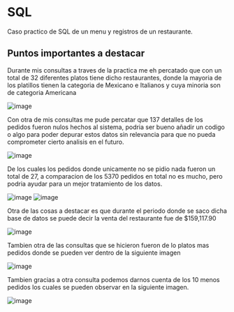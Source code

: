 # SQL
Caso practico de SQL de un menu y registros de un restaurante.


## Puntos importantes a destacar
Durante mis consultas a traves de la practica me eh percatado que con un total de 32 diferentes platos tiene dicho restaurantes, donde la mayoria de los platillos tienen la categoria de Mexicano e Italianos y cuya minoria son de categoria Americana

![image](https://github.com/user-attachments/assets/1bfc1cdb-0a83-4d65-9efa-40d3cca83f12)

Con otra de mis consultas me pude percatar que 137 detalles de los pedidos fueron nulos hechos al sistema, podria ser bueno añadir un codigo o algo para poder depurar estos datos sin relevancia para que no pueda comprometer cierto analisis en el futuro.

![image](https://github.com/user-attachments/assets/9b042d92-b88a-4c2a-945f-a49dd665c3e7)

De los cuales los pedidos donde unicamente no se pidio nada fueron un total de 27, a comparacion de los 5370 pedidos en total no es mucho, pero podria ayudar para un mejor tratamiento de los datos.

![image](https://github.com/user-attachments/assets/132c3571-2600-4a09-ad4f-465b306cc596)
![image](https://github.com/user-attachments/assets/826585be-78f4-4d5f-b78f-06fc472f4d1b)

Otra de las cosas a destacar es que durante el periodo donde se saco dicha base de datos se puede decir la venta del restaurante fue de $159,117.90

![image](https://github.com/user-attachments/assets/61a00888-7909-41cf-9cb6-dd51ce787414)

Tambien otra de las consultas que se hicieron fueron de lo platos mas pedidos donde se pueden ver dentro de la siguiente imagen

![image](https://github.com/user-attachments/assets/d08d14e2-f97d-4fc3-9c06-1eb41a8a13d8)

Tambien gracias a otra consulta podemos darnos cuenta de los 10 menos pedidos los cuales se pueden observar en la siguiente imagen.

![image](https://github.com/user-attachments/assets/3d30198f-7818-4af9-b023-1069f25c6b33)

